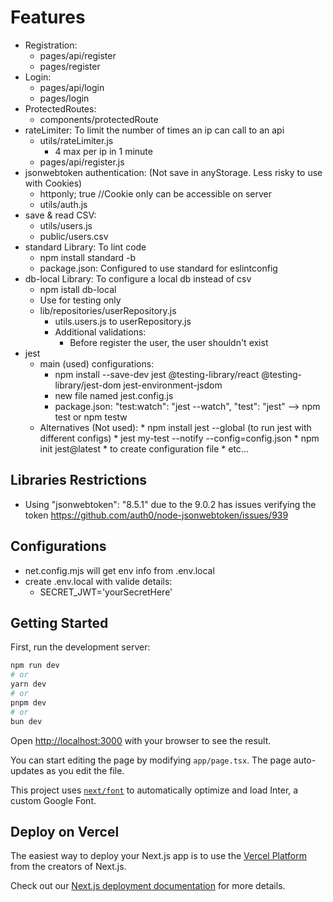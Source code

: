 # Features
* Registration:
    * pages/api/register
    * pages/register
* Login:
    * pages/api/login
    * pages/login
* ProtectedRoutes:
    * components/protectedRoute
* rateLimiter: To limit the number of times an ip can call to an api
    * utils/rateLimiter.js
        * 4 max per ip in 1 minute
    * pages/api/register.js
* jsonwebtoken authentication: (Not save in anyStorage. Less risky to use with Cookies)
    * httponly; true  //Cookie only can be accessible on server
    * utils/auth.js 
* save & read CSV:
    * utils/users.js
    * public/users.csv
* standard Library: To lint code
    * npm install standard -b 
    * package.json: Configured to use standard for eslintconfig
* db-local Library: To configure a local db instead of csv
    * npm istall db-local
    * Use for testing only
    * lib/repositories/userRepository.js
        * utils.users.js to userRepository.js
        * Additional validations:
            * Before register the user, the user shouldn't exist
* jest
    * main (used) configurations:
        * npm install --save-dev jest @testing-library/react @testing-library/jest-dom jest-environment-jsdom
        * new file named jest.config.js
        * package.json: "test:watch": "jest --watch", "test": "jest" --> npm test or npm testw
    * Alternatives (Not used):
            * npm install jest --global (to run jest with different configs)
                * jest my-test --notify --config=config.json
            * npm init jest@latest
                * to create configuration file
            * etc... 


## Libraries Restrictions
* Using "jsonwebtoken": "8.5.1" due to the 9.0.2 has issues verifying the token https://github.com/auth0/node-jsonwebtoken/issues/939
 
## Configurations
* net.config.mjs will get env info from .env.local
* create .env.local with valide details:
    * SECRET_JWT='yourSecretHere' 




## Getting Started

First, run the development server:

```bash
npm run dev
# or
yarn dev
# or
pnpm dev
# or
bun dev
```

Open [http://localhost:3000](http://localhost:3000) with your browser to see the result.

You can start editing the page by modifying `app/page.tsx`. The page auto-updates as you edit the file.

This project uses [`next/font`](https://nextjs.org/docs/basic-features/font-optimization) to automatically optimize and load Inter, a custom Google Font.

 

## Deploy on Vercel

The easiest way to deploy your Next.js app is to use the [Vercel Platform](https://vercel.com/new?utm_medium=default-template&filter=next.js&utm_source=create-next-app&utm_campaign=create-next-app-readme) from the creators of Next.js.

Check out our [Next.js deployment documentation](https://nextjs.org/docs/deployment) for more details.
